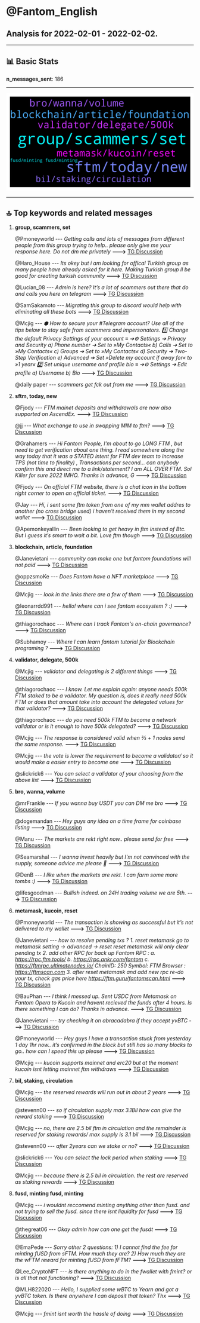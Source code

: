 # **@Fantom_English**
 ## Analysis for **2022-02-01** - **2022-02-02**.

---

## 📊 **Basic Stats**

**n_messages_sent**: 186

---
![wordcloud](Fantom_English_1Days_wordcloud.png)

---


## 🔝 **Top keywords and related messages**

1. **group, scammers, set**

    @Pmoneyworld --- *Getting calls and lots of messages from different people from this group trying to help.. please only give me your response here. Do not dm me privately* **--->** [TG Discussion](https://t.me/Fantom_English/645819)

    @Haro_House --- *Its okey but i am looking for offical  Turkish group as many people have already asked for it here. Making Turkish group ll be good for creating turkish community* **--->** [TG Discussion](https://t.me/Fantom_English/646303)

    @Lucian_08 --- *Admin is here?  It’s a lot of scammers out there that do and calls you here on telegram* **--->** [TG Discussion](https://t.me/Fantom_English/645950)

    @SamSakamoto --- *Migrating this group to discord would help with eliminating all these bots* **--->** [TG Discussion](https://t.me/Fantom_English/646418)

    @Mcjig --- *⬢ How to secure your #Telegram account? Use all of the tips below to stay safe from scammers and impersonators.  1️⃣ Change the default Privacy Settings of your account ≡ ➔⚙️ Settings ➔ Privacy and Security a) Phone number ➔ Set to »My Contacts« b) Calls ➔ Set to »My Contacts« c) Groups ➔ Set to »My Contacts« d) Security ➔ Two-Step Verification e) Advanced ➔ Set »Delete my account if away for« to »1 year«  2️⃣ Set unique username and profile bio ≡ ➔⚙️ Settings ➔ Edit profile a) Username b) Bio* **--->** [TG Discussion](https://t.me/Fantom_English/645986)

    @daily paper --- *scammers get fck out from me* **--->** [TG Discussion](https://t.me/Fantom_English/646131)

2. **sftm, today, new**

    @Fjody --- *FTM mainet deposits and withdrawals are now also supported on AscendEx.* **--->** [TG Discussion](https://t.me/Fantom_English/646029)

    @jj --- *What exchange to use in swapping MIM to ftm?* **--->** [TG Discussion](https://t.me/Fantom_English/646038)

    @Grahamers --- *Hi Fantom People, I'm about to go LONG FTM , but need to get verification about one thing. I read somewhere along the way today that it was a STATED intent for FTM dev team to increase TPS (not time to finality) , Transactions per second... can anybody confirm this and direct me to a link/statement? I am ALL OVER FTM. Sol Killer for sure 2022 IMHO. Thanks in advance, G* **--->** [TG Discussion](https://t.me/Fantom_English/645665)

    @Fjody --- *On official FTM website, there is a chat icon in the bottom right corner to open an official ticket.* **--->** [TG Discussion](https://t.me/Fantom_English/645955)

    @Jay --- *Hi, i sent some ftm token from one of my mm wallet addres to another (no cross bridge used) i haven't received them in my second wallet* **--->** [TG Discussion](https://t.me/Fantom_English/646469)

    @Apemonkeyallin --- *Been looking to get heavy in ftm instead of Btc. But I guess it’s smart to wait a bit. Love ftm though* **--->** [TG Discussion](https://t.me/Fantom_English/646517)

3. **blockchain, article, foundation**

    @Janevietani --- *community can make one but fantom foundations will not paid* **--->** [TG Discussion](https://t.me/Fantom_English/646304)

    @oppzsmoKe --- *Does Fantom have a NFT marketplace* **--->** [TG Discussion](https://t.me/Fantom_English/646175)

    @Mcjig --- *look in the links there are a few of them* **--->** [TG Discussion](https://t.me/Fantom_English/646178)

    @leonarrdd991 --- *hello! where can i see fantom ecosystem ? :)* **--->** [TG Discussion](https://t.me/Fantom_English/645617)

    @thiagorochaoc --- *Where can I track Fantom's on-chain governance?* **--->** [TG Discussion](https://t.me/Fantom_English/645690)

    @Subhamoy --- *Where I can learn fantom tutorial for Blockchain programing ?* **--->** [TG Discussion](https://t.me/Fantom_English/645926)

4. **validator, delegate, 500k**

    @Mcjig --- *validator and delegating is 2 different things* **--->** [TG Discussion](https://t.me/Fantom_English/646005)

    @thiagorochaoc --- *I know. Let me explain again: anyone needs 500k FTM staked to be a validator. My question is, does it really need 500k FTM or does that amount take into account the delegated values for that validator?* **--->** [TG Discussion](https://t.me/Fantom_English/646010)

    @thiagorochaoc --- *do you need 500k FTM to become a network validator or is it enough to have 500k delegated?* **--->** [TG Discussion](https://t.me/Fantom_English/645999)

    @Mcjig --- *The response is considered valid when ⅔ + 1 nodes send the same response.* **--->** [TG Discussion](https://t.me/Fantom_English/646086)

    @Mcjig --- *the vote is lower the requirement to become a validator/ so it would make a easier entry to become one* **--->** [TG Discussion](https://t.me/Fantom_English/646494)

    @slickrick6 --- *You can select a validator of your choosing from the above list* **--->** [TG Discussion](https://t.me/Fantom_English/646356)

5. **bro, wanna, volume**

    @mrFrankle --- *If you wanna buy USDT you can DM me bro* **--->** [TG Discussion](https://t.me/Fantom_English/645554)

    @dogemandan --- *Hey guys any idea on a time frame for coinbase listing* **--->** [TG Discussion](https://t.me/Fantom_English/645752)

    @Manu --- *The markets are rekt right now.. please send for free* **--->** [TG Discussion](https://t.me/Fantom_English/645507)

    @Seamarshal --- *I wanna invest heavily but I'm not convinced with the supply, someone advice me please 🙏* **--->** [TG Discussion](https://t.me/Fantom_English/646321)

    @DenB --- *I like when the markets are rekt. I can farm some more tombs :)* **--->** [TG Discussion](https://t.me/Fantom_English/645512)

    @lifesgoodman --- *Bullish indeed. on 24H trading volume we are 5th.* **--->** [TG Discussion](https://t.me/Fantom_English/646239)

6. **metamask, kucoin, reset**

    @Pmoneyworld --- *The transaction is showing as successful but it’s not delivered to my wallet* **--->** [TG Discussion](https://t.me/Fantom_English/645965)

    @Janevietani --- *how to resolve pending txs ?  1. reset metamask go to metamask setting -> advanced -> reset reset metamask will only clear pending tx   2. add other RPC for back up Fantom RPC : a. https://rpc.ftm.tools/ b. https://rpc.ankr.com/fantom c. https://ftmrpc.ultimatenodes.io/   ChainID: 250 Symbol: FTM Browser : https://ftmscan.com  3. after reset metamask and add new rpc re-do your tx, check gas price here https://ftm.guru/fantomscan.html* **--->** [TG Discussion](https://t.me/Fantom_English/645848)

    @BauPhan --- *I think I messed up.  Sent USDC from Metamask on Fantom Opera to Kucoin and havent recieved the funds after 4 hours.  Is there something I can do?  Thanks in advance.* **--->** [TG Discussion](https://t.me/Fantom_English/646246)

    @Janevietani --- *try checking it on abracadabra if they accept yvBTC* **--->** [TG Discussion](https://t.me/Fantom_English/645886)

    @Pmoneyworld --- *Hey guys I have a transaction stuck from yesterday 1 day 1hr now.. it’s confirmed in the block but still has so many blocks to go.. how can I speed this up please* **--->** [TG Discussion](https://t.me/Fantom_English/645817)

    @Mcjig --- *kucoin supports mainnet and erc20 but at the moment kucoin isnt letting mainnet ftm withdraws* **--->** [TG Discussion](https://t.me/Fantom_English/646402)

7. **bil, staking, circulation**

    @Mcjig --- *the reserved rewards will run out in about 2 years* **--->** [TG Discussion](https://t.me/Fantom_English/646502)

    @stevenn00 --- *so if circulation supply max 3.1Bil how can give the reward staking* **--->** [TG Discussion](https://t.me/Fantom_English/646499)

    @Mcjig --- *no, there are 2.5 bil ftm in circulation and the remainder is reserved for staking rewards/ max supply is 3.1 bil* **--->** [TG Discussion](https://t.me/Fantom_English/646498)

    @stevenn00 --- *after 2years can we stake or no?* **--->** [TG Discussion](https://t.me/Fantom_English/646505)

    @slickrick6 --- *You can select the lock period when staking* **--->** [TG Discussion](https://t.me/Fantom_English/646109)

    @Mcjig --- *because there is 2.5 bil in circulation. the rest are reserved as staking rewards* **--->** [TG Discussion](https://t.me/Fantom_English/646501)

8. **fusd, minting fusd, minting**

    @Mcjig --- *i wouldnt reccomend minting anything other than fusd. and not trying to sell the fusd. since there isnt liquidity for fusd* **--->** [TG Discussion](https://t.me/Fantom_English/646405)

    @thegreat06 --- *Okay admin how can one get the fusdt* **--->** [TG Discussion](https://t.me/Fantom_English/645561)

    @EmaPede --- *Sorry other 2 questions: 1) I cannot find the fee for minting fUSD from sFTM. How much they are? 2) How much they are the wFTM reward for minting fUSD from fFTM?* **--->** [TG Discussion](https://t.me/Fantom_English/646398)

    @Lee_CryptoNFT --- *is there anything to do in the fwallet with fmint? or is all that not functioning?* **--->** [TG Discussion](https://t.me/Fantom_English/645496)

    @MLH822020 --- *Hello, I supplied some wBTC to Yearn and got a yvBTC token. Is there anywhere I can deposit that token? Thx* **--->** [TG Discussion](https://t.me/Fantom_English/645874)

    @Mcjig --- *fmint isnt worth the hassle of doing* **--->** [TG Discussion](https://t.me/Fantom_English/645500)

